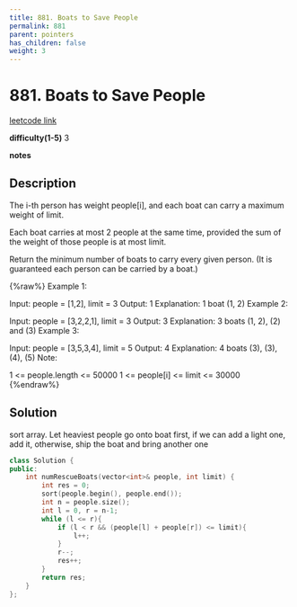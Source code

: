 ```yaml
---
title: 881. Boats to Save People
permalink: 881
parent: pointers
has_children: false
weight: 3
---
```

# 881. Boats to Save People

[leetcode link](https://leetcode.com/problems/boats-to-save-people/)

**difficulty(1-5)** 
3

**notes**   


## Description

The i-th person has weight people[i], and each boat can carry a maximum weight of limit.

Each boat carries at most 2 people at the same time, provided the sum of the weight of those people is at most limit.

Return the minimum number of boats to carry every given person.  (It is guaranteed each person can be carried by a boat.)

{%raw%}
Example 1:

Input: people = [1,2], limit = 3
Output: 1
Explanation: 1 boat (1, 2)
Example 2:

Input: people = [3,2,2,1], limit = 3
Output: 3
Explanation: 3 boats (1, 2), (2) and (3)
Example 3:

Input: people = [3,5,3,4], limit = 5
Output: 4
Explanation: 4 boats (3), (3), (4), (5)
Note:

1 <= people.length <= 50000
1 <= people[i] <= limit <= 30000
{%endraw%}

## Solution

sort array.
Let heaviest people go onto boat first, if we can add a light one, add it, otherwise, ship the boat and bring another one

```c++
class Solution {
public:
    int numRescueBoats(vector<int>& people, int limit) {
        int res = 0;
        sort(people.begin(), people.end());
        int n = people.size();
        int l = 0, r = n-1;
        while (l <= r){
            if (l < r && (people[l] + people[r]) <= limit){
                l++;
            }
            r--;
            res++;
        }
        return res;
    }
};
```

<!-- 
Default label
{: .label }

Blue label
{: .label .label-blue }

Stable
{: .label .label-green }

New release
{: .label .label-purple }

Coming soon
{: .label .label-yellow }

Deprecated
{: .label .label-red } -->
